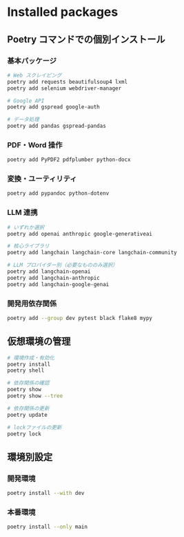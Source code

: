 # Installed packages

## Poetry コマンドでの個別インストール

### 基本パッケージ

```bash
# Web スクレイピング
poetry add requests beautifulsoup4 lxml
poetry add selenium webdriver-manager

# Google API
poetry add gspread google-auth

# データ処理
poetry add pandas gspread-pandas
```

### PDF・Word 操作

```bash
poetry add PyPDF2 pdfplumber python-docx
```

### 変換・ユーティリティ

```bash
poetry add pypandoc python-dotenv
```

### LLM 連携

```bash
# いずれか選択
poetry add openai anthropic google-generativeai

# 核心ライブラリ
poetry add langchain langchain-core langchain-community

# LLM プロバイダー別（必要なもののみ選択）
poetry add langchain-openai
poetry add langchain-anthropic
poetry add langchain-google-genai
```

### 開発用依存関係

```bash
poetry add --group dev pytest black flake8 mypy
```

## 仮想環境の管理

```bash
# 環境作成・有効化
poetry install
poetry shell

# 依存関係の確認
poetry show
poetry show --tree

# 依存関係の更新
poetry update

# lockファイルの更新
poetry lock
```

## 環境別設定

### 開発環境

```bash
poetry install --with dev
```

### 本番環境

```bash
poetry install --only main
```
